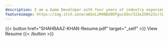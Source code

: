 ```yaml
---
description: I am a Game Developer with four years of industry experience and I provide information about my various work related and personal projects on this website. There are also links to the games and also a youtube channel which shows the making of these said games and projects.
featureimage: https://img.itch.zone/aW1nLzM4NDU0OTgucG5n/315x250%23c/lW4Iqj.png
---
```

<meta property="og:image" content="images.png">


{{< button href="SHAHBAAZ-KHAN-Resume.pdf" target="_self" >}}
View Resume
{{< /button >}}


